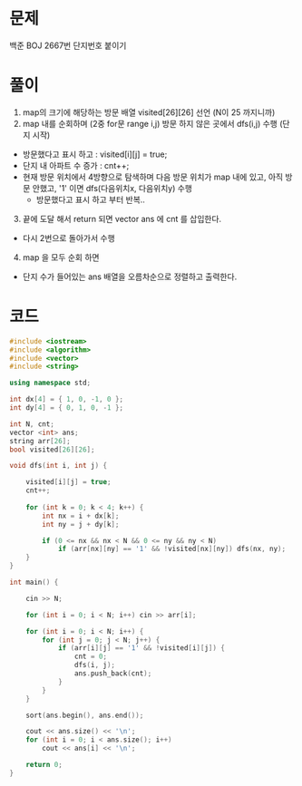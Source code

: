 # 문제
백준 BOJ 2667번 단지번호 붙이기
# 풀이
1. map의 크기에 해당하는 방문 배열 visited[26][26] 선언 (N이 25 까지니까)
2. map 내를 순회하며 (2중 for문 range i,j) 방문 하지 않은 곳에서 dfs(i,j) 수행 (단지 시작)
  - 방문했다고 표시 하고 : visited[i][j] = true;
  - 단지 내 아파트 수 증가 : cnt++;
  - 현재 방문 위치에서 4방향으로 탐색하며 다음 방문 위치가 map 내에 있고, 아직 방문 안했고, '1' 이면 dfs(다음위치x, 다음위치y) 수행
    - 방문했다고 표시 하고 부터 반복..
3. 끝에 도달 해서 return 되면 vector<int> ans 에 cnt 를 삽입한다.
  - 다시 2번으로 돌아가서 수행
4. map 을 모두 순회 하면
  - 단지 수가 들어있는 ans 배열을 오름차순으로 정렬하고 출력한다.


# 코드
```cpp
#include <iostream>
#include <algorithm>
#include <vector>
#include <string>

using namespace std;

int dx[4] = { 1, 0, -1, 0 };
int dy[4] = { 0, 1, 0, -1 };

int N, cnt;
vector <int> ans;
string arr[26];
bool visited[26][26];

void dfs(int i, int j) {

	visited[i][j] = true;
	cnt++;
	
	for (int k = 0; k < 4; k++) {
		int nx = i + dx[k];
		int ny = j + dy[k];

		if (0 <= nx && nx < N && 0 <= ny && ny < N)
			if (arr[nx][ny] == '1' && !visited[nx][ny]) dfs(nx, ny);
	}
}

int main() {

	cin >> N;

	for (int i = 0; i < N; i++) cin >> arr[i];

	for (int i = 0; i < N; i++) {
		for (int j = 0; j < N; j++) {
			if (arr[i][j] == '1' && !visited[i][j]) {
				cnt = 0;
				dfs(i, j);
				ans.push_back(cnt);
			}
		}
	}

	sort(ans.begin(), ans.end());

	cout << ans.size() << '\n';
	for (int i = 0; i < ans.size(); i++) 
		cout << ans[i] << '\n';

	return 0;
}
```
